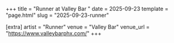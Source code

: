 +++
title = "Runner at Valley Bar "
date = 2025-09-23
template = "page.html"
slug = "2025-09-23-runner"

[extra]
artist = "Runner"
venue = "Valley Bar"
venue_url = "https://www.valleybarphx.com/"
+++
